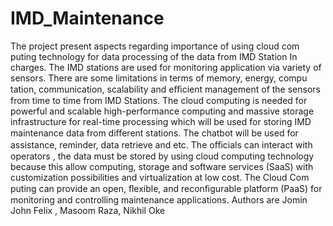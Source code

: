# IMD_Maintenance
The project present aspects regarding importance of using cloud com puting technology for data processing of the data from IMD Station In charges. The IMD stations are used for monitoring application via variety of sensors. There are some limitations in terms of memory, energy, compu tation, communication, scalability and eﬃcient management of the sensors from time to time from IMD Stations. The cloud computing is needed for powerful and scalable high-performance computing and massive storage infrastructure for real-time processing which will be used for storing IMD maintenance data from diﬀerent stations. The chatbot will be used for assistance, reminder, data retrieve and etc. The oﬃcials can interact with operators , the data must be stored by using cloud computing technology because this allow computing, storage and software services (SaaS) with customization possibilities and virtualization at low cost. The Cloud Com puting can provide an open, ﬂexible, and reconﬁgurable platform (PaaS) for monitoring and controlling maintenance applications.
Authors are Jomin John Felix , Masoom Raza, Nikhil Oke 
